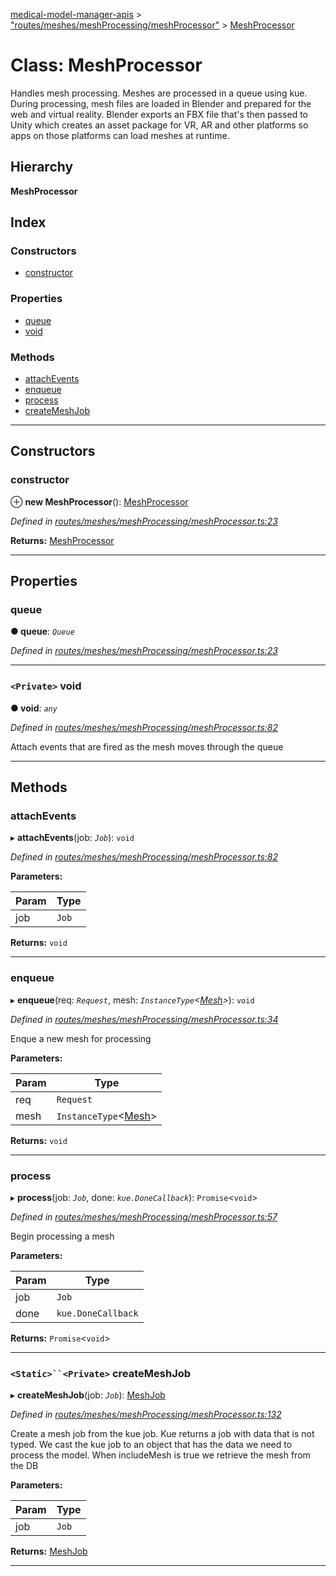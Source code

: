 [medical-model-manager-apis](../README.md) > ["routes/meshes/meshProcessing/meshProcessor"](../modules/_routes_meshes_meshprocessing_meshprocessor_.md) > [MeshProcessor](../classes/_routes_meshes_meshprocessing_meshprocessor_.meshprocessor.md)

# Class: MeshProcessor

Handles mesh processing. Meshes are processed in a queue using kue. During processing, mesh files are loaded in Blender and prepared for the web and virtual reality. Blender exports an FBX file that's then passed to Unity which creates an asset package for VR, AR and other platforms so apps on those platforms can load meshes at runtime.

## Hierarchy

**MeshProcessor**

## Index

### Constructors

* [constructor](_routes_meshes_meshprocessing_meshprocessor_.meshprocessor.md#constructor)

### Properties

* [queue](_routes_meshes_meshprocessing_meshprocessor_.meshprocessor.md#queue)
* [void](_routes_meshes_meshprocessing_meshprocessor_.meshprocessor.md#void)

### Methods

* [attachEvents](_routes_meshes_meshprocessing_meshprocessor_.meshprocessor.md#attachevents)
* [enqueue](_routes_meshes_meshprocessing_meshprocessor_.meshprocessor.md#enqueue)
* [process](_routes_meshes_meshprocessing_meshprocessor_.meshprocessor.md#process)
* [createMeshJob](_routes_meshes_meshprocessing_meshprocessor_.meshprocessor.md#createmeshjob)

---

## Constructors

<a id="constructor"></a>

###  constructor

⊕ **new MeshProcessor**(): [MeshProcessor](_routes_meshes_meshprocessing_meshprocessor_.meshprocessor.md)

*Defined in [routes/meshes/meshProcessing/meshProcessor.ts:23](https://github.com/drryanjames/medical-model-management-apis/blob/f5b2e31/src/routes/meshes/meshProcessing/meshProcessor.ts#L23)*

**Returns:** [MeshProcessor](_routes_meshes_meshprocessing_meshprocessor_.meshprocessor.md)

___

## Properties

<a id="queue"></a>

###  queue

**● queue**: *`Queue`*

*Defined in [routes/meshes/meshProcessing/meshProcessor.ts:23](https://github.com/drryanjames/medical-model-management-apis/blob/f5b2e31/src/routes/meshes/meshProcessing/meshProcessor.ts#L23)*

___
<a id="void"></a>

### `<Private>` void

**● void**: *`any`*

*Defined in [routes/meshes/meshProcessing/meshProcessor.ts:82](https://github.com/drryanjames/medical-model-management-apis/blob/f5b2e31/src/routes/meshes/meshProcessing/meshProcessor.ts#L82)*

Attach events that are fired as the mesh moves through the queue

___

## Methods

<a id="attachevents"></a>

###  attachEvents

▸ **attachEvents**(job: *`Job`*): `void`

*Defined in [routes/meshes/meshProcessing/meshProcessor.ts:82](https://github.com/drryanjames/medical-model-management-apis/blob/f5b2e31/src/routes/meshes/meshProcessing/meshProcessor.ts#L82)*

**Parameters:**

| Param | Type |
| ------ | ------ |
| job | `Job` |

**Returns:** `void`

___
<a id="enqueue"></a>

###  enqueue

▸ **enqueue**(req: *`Request`*, mesh: *`InstanceType`<[Mesh](_routes_meshes_meshes_model_.mesh.md)>*): `void`

*Defined in [routes/meshes/meshProcessing/meshProcessor.ts:34](https://github.com/drryanjames/medical-model-management-apis/blob/f5b2e31/src/routes/meshes/meshProcessing/meshProcessor.ts#L34)*

Enque a new mesh for processing

**Parameters:**

| Param | Type |
| ------ | ------ |
| req | `Request` |
| mesh | `InstanceType`<[Mesh](_routes_meshes_meshes_model_.mesh.md)> |

**Returns:** `void`

___
<a id="process"></a>

###  process

▸ **process**(job: *`Job`*, done: *`kue.DoneCallback`*): `Promise`<`void`>

*Defined in [routes/meshes/meshProcessing/meshProcessor.ts:57](https://github.com/drryanjames/medical-model-management-apis/blob/f5b2e31/src/routes/meshes/meshProcessing/meshProcessor.ts#L57)*

Begin processing a mesh

**Parameters:**

| Param | Type |
| ------ | ------ |
| job | `Job` |
| done | `kue.DoneCallback` |

**Returns:** `Promise`<`void`>

___
<a id="createmeshjob"></a>

### `<Static>``<Private>` createMeshJob

▸ **createMeshJob**(job: *`Job`*): [MeshJob](../interfaces/_routes_meshes_meshprocessing_meshprocessor_.meshjob.md)

*Defined in [routes/meshes/meshProcessing/meshProcessor.ts:132](https://github.com/drryanjames/medical-model-management-apis/blob/f5b2e31/src/routes/meshes/meshProcessing/meshProcessor.ts#L132)*

Create a mesh job from the kue job. Kue returns a job with data that is not typed. We cast the kue job to an object that has the data we need to process the model. When includeMesh is true we retrieve the mesh from the DB

**Parameters:**

| Param | Type |
| ------ | ------ |
| job | `Job` |

**Returns:** [MeshJob](../interfaces/_routes_meshes_meshprocessing_meshprocessor_.meshjob.md)

___

